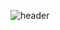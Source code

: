 

![header](https://capsule-render.vercel.app/api?type=transparent&text=Noonbbara's%20Github&animation=fadeIn&fontColor=703ee5)



<!---
### Stats
![Noonbbara's GitHub stats](https://github-readme-stats.vercel.app/api?username=noonbbara&show_icons=true)
--->
<!---
noonbbara/noonbbara is a ✨ special ✨ repository because its `README.md` (this file) appears on your GitHub profile.
You can click the Preview link to take a look at your changes.

- 👋 Hi, I’m @noonbbara
- 👀 I’m interested in ...
- 🌱 I’m currently learning ...
- 💞️ I’m looking to collaborate on ...
- 📫 How to reach me ...
- 😄 Pronouns: ...
- ⚡ Fun fact: ...
--->
